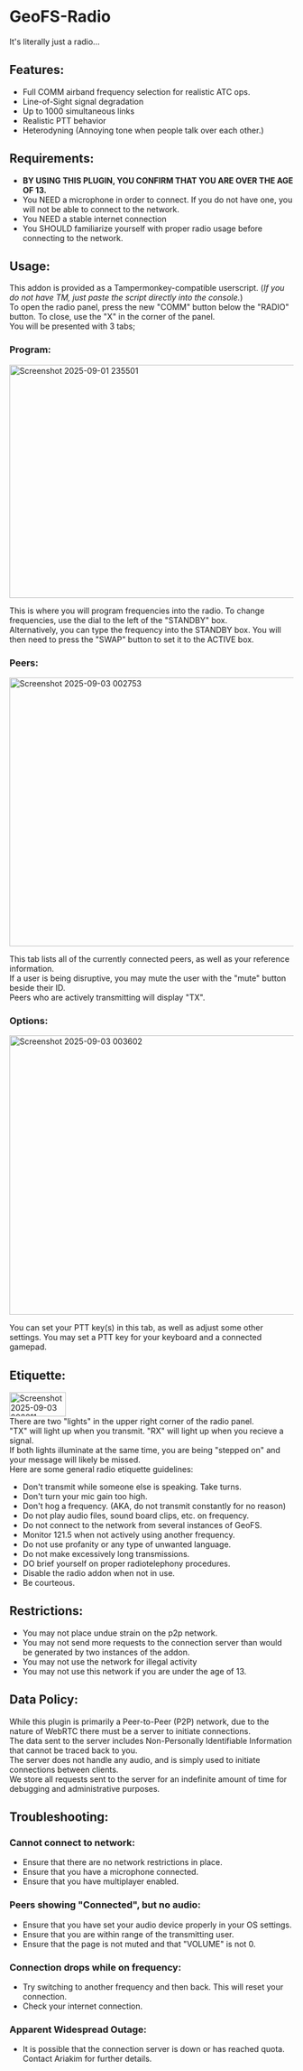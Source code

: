 # GeoFS-Radio

It's literally just a radio...

## Features:
- Full COMM airband frequency selection for realistic ATC ops.
- Line-of-Sight signal degradation
- Up to 1000 simultaneous links
- Realistic PTT behavior
- Heterodyning (Annoying tone when people talk over each other.)

## Requirements:
- **BY USING THIS PLUGIN, YOU CONFIRM THAT YOU ARE OVER THE AGE OF 13.**
- You NEED a microphone in order to connect. If you do not have one, you will not be able to connect to the network.
- You NEED a stable internet connection
- You SHOULD familiarize yourself with proper radio usage before connecting to the network.

## Usage:
This addon is provided as a Tampermonkey-compatible userscript. (*If you do not have TM, just paste the script directly into the console.*) <br>
To open the radio panel, press the new "COMM" button below the "RADIO" button. To close, use the "X" in the corner of the panel. <br>
You will be presented with 3 tabs; <br>
### Program:
<img width="538" height="413" alt="Screenshot 2025-09-01 235501" src="https://github.com/user-attachments/assets/45dd685d-7e7c-481b-87c2-66181cc2d5ce" /> <br>

This is where you will program frequencies into the radio. To change frequencies, use the dial to the left of the "STANDBY" box. <br>
Alternatively, you can type the frequency into the STANDBY box. You will then need to press the "SWAP" button to set it to the ACTIVE box. <br>

### Peers:
<img width="590" height="476" alt="Screenshot 2025-09-03 002753" src="https://github.com/user-attachments/assets/7baac919-02f7-4178-80a1-b4f12684eb3b" /> <br>

This tab lists all of the currently connected peers, as well as your reference information. <br>
If a user is being disruptive, you may mute the user with the "mute" button beside their ID. <br>
Peers who are actively transmitting will display "TX". <br>

### Options:
<img width="757" height="495" alt="Screenshot 2025-09-03 003602" src="https://github.com/user-attachments/assets/ae50abbc-a4fa-4713-80a6-fefdb6fe0668" /> <br>

You can set your PTT key(s) in this tab, as well as adjust some other settings. You may set a PTT key for your keyboard and a connected gamepad.

## Etiquette:
<img width="100" height="43" alt="Screenshot 2025-09-03 002811" src="https://github.com/user-attachments/assets/57ae436b-2088-46f9-9b5e-2d7c10b881c5" /> <br>
There are two "lights" in the upper right corner of the radio panel. <br>
"TX" will light up when you transmit. "RX" will light up when you recieve a signal. <br>
If both lights illuminate at the same time, you are being "stepped on" and your message will likely be missed. <br>
Here are some general radio etiquette guidelines:
- Don't transmit while someone else is speaking. Take turns.
- Don't turn your mic gain too high.
- Don't hog a frequency. (AKA, do not transmit constantly for no reason)
- Do not play audio files, sound board clips, etc. on frequency.
- Do not connect to the network from several instances of GeoFS.
- Monitor 121.5 when not actively using another frequency.
- Do not use profanity or any type of unwanted language.
- Do not make excessively long transmissions.
- DO brief yourself on proper radiotelephony procedures.
- Disable the radio addon when not in use.
- Be courteous.

## Restrictions:
- You may not place undue strain on the p2p network.
- You may not send more requests to the connection server than would be generated by two instances of the addon.
- You may not use the network for illegal activity
- You may not use this network if you are under the age of 13.

## Data Policy:
  While this plugin is primarily a Peer-to-Peer (P2P) network, due to the nature of WebRTC there must be a server to initiate connections. <br>
  The data sent to the server includes Non-Personally Identifiable Information that cannot be traced back to you. <br>
  The server does not handle any audio, and is simply used to initiate connections between clients. <br>
  We store all requests sent to the server for an indefinite amount of time for debugging and administrative purposes.

## Troubleshooting:
### Cannot connect to network:
- Ensure that there are no network restrictions in place.
- Ensure that you have a microphone connected.
- Ensure that you have multiplayer enabled.

### Peers showing "Connected", but no audio:
- Ensure that you have set your audio device properly in your OS settings.
- Ensure that you are within range of the transmitting user.
- Ensure that the page is not muted and that "VOLUME" is not 0.

### Connection drops while on frequency:
- Try switching to another frequency and then back. This will reset your connection.
- Check your internet connection.

### Apparent Widespread Outage:
- It is possible that the connection server is down or has reached quota. Contact Ariakim for further details.
